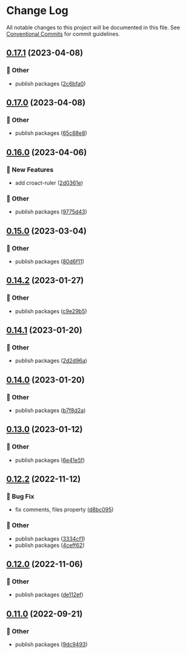 # Change Log

All notable changes to this project will be documented in this file.
See [Conventional Commits](https://conventionalcommits.org) for commit guidelines.

## [0.17.1](https://github.com/daybrush/ruler/compare/svelte-ruler@0.17.0...svelte-ruler@0.17.1) (2023-04-08)


### :mega: Other

* publish packages ([2c6bfa0](https://github.com/daybrush/ruler/commit/2c6bfa0cda3df3a361f48163d9a7f1ada6cccb59))



## [0.17.0](https://github.com/daybrush/ruler/compare/svelte-ruler@0.16.0...svelte-ruler@0.17.0) (2023-04-08)


### :mega: Other

* publish packages ([65c88e8](https://github.com/daybrush/ruler/commit/65c88e87316850f2cd0cd56a1c4a7f9d1131355b))



## [0.16.0](https://github.com/daybrush/ruler/compare/svelte-ruler@0.15.0...svelte-ruler@0.16.0) (2023-04-06)


### :rocket: New Features

* add croact-ruler ([2d0361e](https://github.com/daybrush/ruler/commit/2d0361e403c0b51f135558add86296a509e3ec9b))


### :mega: Other

* publish packages ([9775d43](https://github.com/daybrush/ruler/commit/9775d43ce6b04033141c394aa8c7ca3288238588))



## [0.15.0](https://github.com/daybrush/ruler/compare/svelte-ruler@0.14.2...svelte-ruler@0.15.0) (2023-03-04)


### :mega: Other

* publish packages ([80d6f11](https://github.com/daybrush/ruler/commit/80d6f1176e755cce1b4bcc044b4e6574b8118c01))



## [0.14.2](https://github.com/daybrush/ruler/compare/svelte-ruler@0.14.1...svelte-ruler@0.14.2) (2023-01-27)


### :mega: Other

* publish packages ([c9e29b5](https://github.com/daybrush/ruler/commit/c9e29b51d433abd63c4b684cab25c5319a0c4273))



## [0.14.1](https://github.com/daybrush/ruler/compare/svelte-ruler@0.14.0...svelte-ruler@0.14.1) (2023-01-20)


### :mega: Other

* publish packages ([2d2d96a](https://github.com/daybrush/ruler/commit/2d2d96ac218d45278ebfecdd52424a60a2da1ec9))



## [0.14.0](https://github.com/daybrush/ruler/compare/svelte-ruler@0.13.0...svelte-ruler@0.14.0) (2023-01-20)


### :mega: Other

* publish packages ([b7f8d2a](https://github.com/daybrush/ruler/commit/b7f8d2a3041202dd89c3da14a7e93cd6ace206bb))



## [0.13.0](https://github.com/daybrush/ruler/compare/svelte-ruler@0.12.2...svelte-ruler@0.13.0) (2023-01-12)


### :mega: Other

* publish packages ([6e41e5f](https://github.com/daybrush/ruler/commit/6e41e5f910f84f68b8db80b493a8c683ab755381))



## [0.12.2](https://github.com/daybrush/ruler/compare/svelte-ruler@0.12.0...svelte-ruler@0.12.2) (2022-11-12)


### :bug: Bug Fix

* fix comments, files property ([d8bc095](https://github.com/daybrush/ruler/commit/d8bc095c5e25e630d720c7b255cf4b42ada6c582))


### :mega: Other

* publish packages ([3334cf1](https://github.com/daybrush/ruler/commit/3334cf1ad0f2bdd66d4a1a6fc26202f026077671))
* publish packages ([4ceff62](https://github.com/daybrush/ruler/commit/4ceff62e5224779578e61a4e3b0362f6597feecf))



## [0.12.0](https://github.com/daybrush/ruler/compare/svelte-ruler@0.11.0...svelte-ruler@0.12.0) (2022-11-06)


### :mega: Other

* publish packages ([de112ef](https://github.com/daybrush/ruler/commit/de112ef49f2b4063a0b8e810abff0d646da5c3d1))



## [0.11.0](https://github.com/daybrush/ruler/compare/svelte-ruler@0.10.0...svelte-ruler@0.11.0) (2022-09-21)


### :mega: Other

* publish packages ([9dc9493](https://github.com/daybrush/ruler/commit/9dc9493020206310eb807d7c6d52e9b683f23723))
